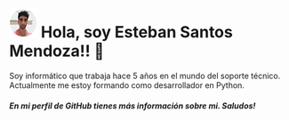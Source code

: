 # ![Imágen ilustrativa del juego.](./Perfil2_Emoji.png) Hola, soy Esteban Santos Mendoza!! 👋 

Soy informático que trabaja hace 5 años en el mundo del soporte técnico. Actualmente me estoy formando como desarrollador en Python.
##### En mi perfil de GitHub tienes más información sobre mi. Saludos!

##
